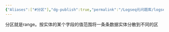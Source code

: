 ```yaml
---
{"Aliases":["#分区"],"dg-publish":true,"permalink":"/Logseq元问题库/logseq/bak/pages/分区/2022-07-29T07_28_01.584Z/","dgPassFrontmatter":true}
---
```


分区就是range。按实体的某个字段的值范围将一条条数据实体分散到不同的区